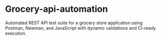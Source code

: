 # Grocery-api-automation
Automated REST API test suite for a grocery store application using Postman, Newman, and JavaScript with dynamic validations and CI-ready execution.
